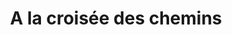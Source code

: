 ---
title: "A la croisée des chemins"
url: /rieux-minervois/a-la-croisee-des-chemins/
shop: directeurs de funérailles
---